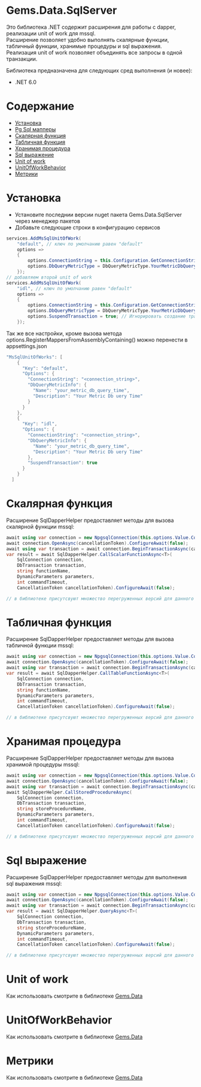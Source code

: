 # Gems.Data.SqlServer

Это библиотека .NET содержит расширения для работы с dapper, реализации unit of work для mssql.  
Расширение позволяет удобно выполнять скалярные функции, табличный функции, хранимые процедуры и sql выражения.  
Реализация unit of work позволяет объединять все запросы в одной транзакции.  


Библиотека предназначена для следующих сред выполнения (и новее):

* .NET 6.0

# Содержание

* [Установка](#установка)
* [Pg Sql мапперы](#pg-sql-мапперы)
* [Cкалярная функция](#скалярная-функция)
* [Табличная функция](#табличная-функция)
* [Хранимая процедура](#хранимая-процедура)
* [Sql выражение](#sql-выражение)
* [Unit of work](#unit-of-work)
* [UnitOfWorkBehavior](#unitofworkbehavior)
* [Метрики](#метрики)

# Установка

- Установите последнии версии nuget пакета Gems.Data.SqlServer через менеджер пакетов
- Добавьте следующие строки в конфигурацию сервисов
```csharp
services.AddMsSqlUnitOfWork(
    "default", // ключ по умолчанию равен "default"
    options =>
    {
        options.ConnectionString = this.Configuration.GetConnectionString("<connection_string>"); // для ключа "default" значение берется из ConnectionStrings.DefaultConnection
        options.DbQueryMetricType = DbQueryMetricType.YourMetricDbQueryTime; // при указании метрики, будут писаться все временные метрики для хранимых процедур и функций.
    });
// добавляем второй unit of work
services.AddMsSqlUnitOfWork(
    "idl", // ключ по умолчанию равен "default"
    options =>
    {
        options.ConnectionString = this.Configuration.GetConnectionString("<connection_string>"); // для ключа "default" значение берется из ConnectionStrings.DefaultConnection
        options.DbQueryMetricType = DbQueryMetricType.YourMetricDbQueryTime; // при указании метрики, будут писаться все временные метрики для хранимых процедур и функций.
        options.SuspendTransaction = true; // Игнорировать создание транзакций (флаг needTransaction).     
    });
```
Так же все настройки, кроме вызова метода options.RegisterMappersFromAssemblyContaining<Startup>() можно перенести в appsettings.json
```csharp
"MsSqlUnitOfWorks": [
    {
      "Key": "default",
      "Options": {
        "ConnectionString": "<connection_string>",
        "DbQueryMetricInfo": {
          "Name": "your_metric_db_query_time",
          "Description": "Your Metric Db uery Time"
        }
      }
    },
    {
      "Key": "idl",
      "Options": {
        "ConnectionString": "<connection_string>",
        "DbQueryMetricInfo": {
          "Name": "your_metric_db_query_time",
          "Description": "Your Metric Db uery Time"
        },
        "SuspendTransaction": true
      }
    }
  ]
```
# Cкалярная функция
Расширение SqlDapperHelper предоставляет методы для вызова скалярной функции mssql:
```csharp
await using var connection = new NpgsqlConnection(this.options.Value.ConnectionString);
await connection.OpenAsync(cancellationToken).ConfigureAwait(false);
await using var transaction = await connection.BeginTransactionAsync(cancellationToken).ConfigureAwait(false);
var result = await SqlDapperHelper.CallScalarFunctionAsync<T>(
    SqlConnection connection,
    DbTransaction transaction,
    string functionName,
    DynamicParameters parameters,
    int commandTimeout,
    CancellationToken cancellationToken).ConfigureAwait(false);

// в библиотеке присутсвуют множество перегруженных версий для данного метода
```
# Табличная функция
Расширение SqlDapperHelper предоставляет методы для вызова табличной функции mssql:
```csharp
await using var connection = new NpgsqlConnection(this.options.Value.ConnectionString);
await connection.OpenAsync(cancellationToken).ConfigureAwait(false);
await using var transaction = await connection.BeginTransactionAsync(cancellationToken).ConfigureAwait(false);
var result = await SqlDapperHelper.CallTableFunctionAsync<T>(
    SqlConnection connection,
    DbTransaction transaction,
    string functionName,
    DynamicParameters parameters,
    int commandTimeout,
    CancellationToken cancellationToken).ConfigureAwait(false);

// в библиотеке присутсвуют множество перегруженных версий для данного метода
```
# Хранимая процедура
Расширение SqlDapperHelper предоставляет методы для вызова хранимой процедуры mssql:
```csharp
await using var connection = new NpgsqlConnection(this.options.Value.ConnectionString);
await connection.OpenAsync(cancellationToken).ConfigureAwait(false);
await using var transaction = await connection.BeginTransactionAsync(cancellationToken).ConfigureAwait(false);
await SqlDapperHelper.CallStoredProcedureAsync(
    SqlConnection connection,
    DbTransaction transaction,
    string storeProcedureName,
    DynamicParameters parameters,
    int commandTimeout,
    CancellationToken cancellationToken).ConfigureAwait(false);

// в библиотеке присутсвуют множество перегруженных версий для данного метода
```
# Sql выражение
Расширение SqlDapperHelper предоставляет методы для выполнения sql выражения mssql:
```csharp
await using var connection = new NpgsqlConnection(this.options.Value.ConnectionString);
await connection.OpenAsync(cancellationToken).ConfigureAwait(false);
await using var transaction = await connection.BeginTransactionAsync(cancellationToken).ConfigureAwait(false);
var result = await SqlDapperHelper.QueryAsync<T>(
    SqlConnection connection,
    DbTransaction transaction,
    string storeProcedureName,
    DynamicParameters parameters,
    int commandTimeout,
    CancellationToken cancellationToken).ConfigureAwait(false);

// в библиотеке присутсвуют множество перегруженных версий для данного метода
```
# Unit of work
Как использовать смотрите в библиотеке [Gems.Data](/src/Data/Data/README.md)

# UnitOfWorkBehavior
Как использовать смотрите в библиотеке [Gems.Data](/src/Data/Data/README.md)

# Метрики
Как использовать смотрите в библиотеке [Gems.Data](/src/Data/Data/README.md)
